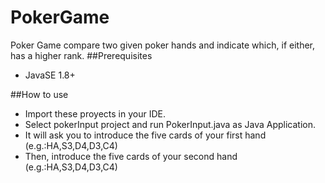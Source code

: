 # PokerGame
Poker Game compare two given poker hands and indicate which, if either, has a higher rank.
##Prerequisites

* JavaSE 1.8+

##How to use

* Import these proyects in your IDE.
* Select pokerInput project and run PokerInput.java as Java Application.
* It will ask you to introduce the five cards of your first hand (e.g.:HA,S3,D4,D3,C4)
* Then, introduce the five cards of your second hand (e.g.:HA,S3,D4,D3,C4) 
